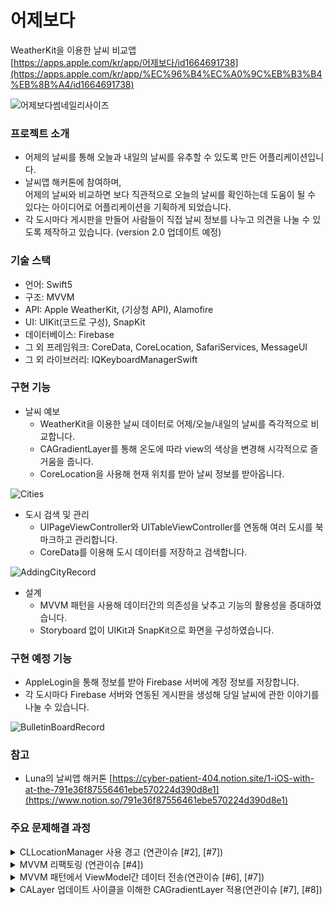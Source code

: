 # 어제보다

WeatherKit을 이용한 날씨 비교앱<br>
[https://apps.apple.com/kr/app/어제보다/id1664691738](https://apps.apple.com/kr/app/%EC%96%B4%EC%A0%9C%EB%B3%B4%EB%8B%A4/id1664691738)

![어제보다썸네일리사이즈](https://user-images.githubusercontent.com/98086074/214786381-dbb7dfd8-cb63-40d3-919a-e29f54a08cd6.png)


### 프로젝트 소개
- 어제의 날씨를 통해 오늘과 내일의 날씨를 유추할 수 있도록 만든 어플리케이션입니다.
- 날씨앱 해커톤에 참여하며, <br>어제의 날씨와 비교하면 보다 직관적으로 오늘의 날씨를 확인하는데 도움이 될 수 있다는 아이디어로 어플리케이션을 기획하게 되었습니다.
- 각 도시마다 게시판을 만들어 사람들이 직접 날씨 정보를 나누고 의견을 나눌 수 있도록 제작하고 있습니다. (version 2.0 업데이트 예정)

### 기술 스택
- 언어: Swift5
- 구조: MVVM
- API: Apple WeatherKit, (기상청 API), Alamofire
- UI: UIKit(코드로 구성), SnapKit
- 데이터베이스: Firebase
- 그 외 프레임워크: CoreData, CoreLocation, SafariServices, MessageUI
- 그 외 라이브러리: IQKeyboardManagerSwift

### 구현 기능
- 날씨 예보
  - WeatherKit을 이용한 날씨 데이터로 어제/오늘/내일의 날씨를 즉각적으로 비교합니다.
  - CAGradientLayer를 통해 온도에 따라 view의 색상을 변경해 시각적으로 즐거움을 줍니다.
  - CoreLocation을 사용해 현재 위치를 받아 날씨 정보를 받아옵니다. 

![Cities](https://user-images.githubusercontent.com/98086074/214780493-1e31d8bc-aa90-45a5-8f21-9d28b872ee11.gif)


- 도시 검색 및 관리
  - UIPageViewController와 UITableViewController를 연동해 여러 도시를 북마크하고 관리합니다.
  - CoreData를 이용해 도시 데이터를 저장하고 검색합니다.
        
![AddingCityRecord](https://user-images.githubusercontent.com/98086074/214780526-9eb05788-f750-4739-a035-fba658dbcc24.gif)


        
- 설계
  - MVVM 패턴을 사용해 데이터간의 의존성을 낮추고 기능의 활용성을 증대하였습니다.
  - Storyboard 없이 UIKit과 SnapKit으로 화면을 구성하였습니다.
  
### 구현 예정 기능
- AppleLogin을 통해 정보를 받아 Firebase 서버에 계정 정보를 저장합니다.
- 각 도시마다 Firebase 서버와 연동된 게시판을 생성해 당일 날씨에 관한 이야기를 나눌 수 있습니다.

![BulletinBoardRecord](https://user-images.githubusercontent.com/98086074/214780543-e7a1e43b-4592-442f-b460-de3efaf6a3d5.gif)


### 참고
- Luna의 날씨앱 해커톤 [https://cyber-patient-404.notion.site/1-iOS-with-at-the-791e36f87556461ebe570224d390d8e1](https://www.notion.so/791e36f87556461ebe570224d390d8e1)
    
### 주요 문제해결 과정

<details>
<summary>CLLocationManager 사용 경고 (연관이슈 [#2], [#7])</summary>
<div markdown="1">

- 문제 발생 :
  - Xcode 버전에 따른 CoreLocation 사용 방식의 차이로 인해 경고 발생.
  - CoreLocation은 location의 허용을 받는 delegate와 메서드가 일원화되어있지 않다. 특히 Xcode14부터 iOS 버전에 따라 필요 구현을 모두 구분해놓을 필요가 있다.
  - 실행엔 지장이 없었지만, 보다 clean한 코드를 위해 수정
- 해결 :
  - 현재 locationService가 enabled인지 확인하는 코드를 버전별로 작성해 우선 처리.
  - 이후 다른 케이스를 위한 필요한 분기처리를 실행한다.
  - 코드
```swift
func checkLocationServiceAuthorizationByVersion(_ locationManager: CLLocationManager) {
            
        if #available(iOS 14.0, *) {
            if locationManager.authorizationStatus == .authorizedAlways || locationManager.authorizationStatus == .authorizedWhenInUse {
                // 여기서 위치권한이 있을때 실행할 코드 입력
                locationManager.startUpdatingLocation()
            } else {
                // 여기서 위치권환 off일때 실행할 코드 입력
                switchUserCurrentLocationAuthorization(locationManager.authorizationStatus)
                self.currentLatitude = nil
                self.currentLongitude = nil
            }
        } else {
            guard CLLocationManager.locationServicesEnabled() else {
                // 시스템 설정으로 유도하는 커스텀 얼럿
                switchUserCurrentLocationAuthorization(CLLocationManager.authorizationStatus())
                return
            }
        }
    }
    
    func switchUserCurrentLocationAuthorization(_ status: CLAuthorizationStatus) {
        switch status {
        case .notDetermined:
            // 권한 요청을 보낸다.
            locationManager.requestWhenInUseAuthorization()
                
        case .denied, .restricted:
            // 사용자가 명시적으로 권한을 거부했거나, 위치 서비스 활성화가 제한된 상태
            // 시스템 설정에서 설정값을 변경하도록 유도한다.
            // 시스템 설정으로 유도하는 커스텀 얼럿
            showRequestLocationServiceAlert()
            self.setupLayout()
            self.setupViewControllersForBookmarked(city: nil, area: nil)
        case .authorizedWhenInUse:
            // 앱을 사용중일 때, 위치 서비스를 이용할 수 있는 상태
            // manager 인스턴스를 사용하여 사용자의 위치를 가져온다.
            locationManager.startUpdatingLocation()
            
        default:
            print("Default")
        }
    }
```
                

</div>
</details>

<details>
<summary>MVVM 리팩토링 (연관이슈 [#4])</summary>
<div markdown="1">

- 문제 발생:
  - 기존 MVC 패턴으로 관리하던 구조에서 View 및 관리하는 데이터가 늘어나며 ViewController가 너무 비대해지는 문제 발생
  - 우선 ViewController를 관리하는 것 자체가 어려워지고, 차후 기능 추가 시에 더욱 부담스러워질 문제를 예비해 MVVM 패턴을 공부해 리팩토링 실행.
- 해결:
  - Observer-Subscriber 프로토콜을 사용해, VC와 VM이 서로의 객체 생성 없이 Model 데이터를 주고받는다.
  - 장점: 델리게이트 패턴과 비슷한 프로토콜 방식으로 model을 VM에서 notify하면 VC는 update하기에 의존성이 없음.
  - 단점:
    - MVVM을 갖추기 위한 러닝커브가 있다.
    - 차후 VM끼리 데이터를 주고받을 때 시점 고려 필요
  - 코드:
    - Observer / Subscriber 코드
                    
```swift
// Observer (VC)
protocol Observer {
    func update<T>(updatedValue: T)
}
// Subscriber (VM)
protocol Subscriber {
    var observer: (any Observer)? { get set }
    mutating func unSubscribe(observer: (any Observer)?)
    mutating func subscribe(observer: (any Observer)?)
    func notify<T>(updatedValue: T)
}
```
                    
- View
  - View에는 View를 구성하는 UI와, 외부(VC)에서 던져주는 Model 객체만 존재
                    

```swift
// Observer (VC)
protocol Observer {
    func update<T>(updatedValue: T)
}
// Subscriber (VM)
protocol Subscriber {
    var observer: (any Observer)? { get set }
    mutating func unSubscribe(observer: (any Observer)?)
    mutating func subscribe(observer: (any Observer)?)
    func notify<T>(updatedValue: T)
}
```
                    
- ViewModel
  - Subscriber 프로토콜 채택. 프로토콜의 메서드들에 기본값 제공.
                    
```swift
// 서브스크라이버 프로토콜 초기화. 기본값 넣어주기.

extension WeatherViewModel: Subscriber {
    func unSubscribe(observer: (Observer)?) {
        self.observer = nil
    }
    
    func subscribe(observer: (any Observer)?) {
        self.observer = observer
    }
    
    func notify<T>(updatedValue: T) {
        observer?.update(updatedValue: updatedValue)
    }
}
```
                    
- VC와 연결할 observer 객체 생성.
                    
```swift
// VC를 받을 옵저버 객체 만들어놓기 (일종의 델리게이트 프로퍼티)
internal var observer: (any Observer)?
```
                    
- ModelDataManager로부터 Model을 받아와 model객체를 초기화.
- 이렇게 초기화한 model 값을 subscriber 프로토콜의 notify를 통해 전달
                    
```swift
private var todayWeatherModel: WeatherModel = WeatherModel() {
        didSet {
            notify(updatedValue: [Day.today: todayWeatherModel])
        }
    }
```
                    
```swift
// 오늘 날씨
        DispatchQueue.global().async { [weak self] in
            guard let selfRef = self else { return }
            WeatherService.shared.fetchWeatherData(dayType: Day.today,
                                                   date: DateCalculate.yesterdayDateString,
                                                   time: "2300",
                                                   nx: selfRef.nx,
                                                   ny: selfRef.ny) { result in
                switch result {
                case .success(let weatherModel):
                    selfRef.todayWeatherModel = weatherModel
                    
                case .failure(let error):
                    print("오늘 날씨 불러오기 실패", error.localizedDescription)
                }
            }
        }
```
                    
- ViewController
  - VM에서 받아온 Model을 View에 던져주는 역할
  - 옵저버 프로토콜을 채택하고, update 함수에 전달하기 원하는 데이터 타입 구성.
  - (각) View에 데이터를 전달한다.
  - 유념 : update 함수는 subscriber 프로토콜에 notify 메서드로 연결되어 있다.이후 직접 호출되지 않음. (update 메서드에 입력받는 파라미터도 notify 메서드의 파라미터와 연결되어있음)
                        
```swift
extension WeatherViewController: Observer {
    func update<T>(updatedValue: T) {
        guard let value = updatedValue as? [Day: WeatherModel] else { return }
        DispatchQueue.main.async { [weak self] in
            switch value.first?.key {
            case .today:
                self?.mainView.todayWeatherView.weatherModel = value[.today]
            case .tomorrow:
                self?.mainView.tomorrowdayWeatherView.weatherModel = value[.tomorrow]
            case .yesterday:
                self?.mainView.yesterdayWeatherView.weatherModel = value[.yesterday]
            case .none:
                break
            }
        } 
    }
}
```
                        
- VM에게 자신이(해당 VC가) 옵저버임을 알려야 함
- VM 프로퍼티 감시자로 만들어 subscribe할 옵저버 대상을 자신으로 놓기.
                        
```swift
var viewModel: WeatherViewModel! {
        didSet {
            viewModel.subscribe(observer: self)
        }
    }
```
                        
- 이렇게 한 subscribe는 차후 해제해야 함
                        
```swift
deinit {
        viewModel.unSubscribe(observer: self)
    }
```

</div>
</details>

<details>
<summary>MVVM 패턴에서 ViewModel간 데이터 전송(연관이슈 [#6], [#7])</summary>
<div markdown="1">

- 문제 발생:
  - 날씨 정보 모델을 다루는 VM에서 데이터를 받아 CAGradientLayer를 만드는 VM 구현 목적
  - VIewModel 간에 데이터를 다루는 시점에 대한 이해 필요
- 해결:
  - VC에서 날씨 모델을 update할 때 업데이트되는 값을 이용해 CAGradientLayer VM을 초기화
  - 이후 같은 VC에서 CAGradienttLayer VM을 update
            
```swift
extension WeatherViewController: WeatherKitObserver {
    func weatherKitUpdate<T>(updateValue: T) {
        guard let value = updateValue as? [Day:WeatherKitModel] else { return }
        DispatchQueue.main.async {
            switch value.first?.key {
            case .today:
                self.mainView.todayWeatherView.weatherKitModel = value[.today]
                self.colorsViewModel = .init(weatherKitModel: [.today: value[.today]] )
            case .yesterday:
                self.mainView.todayWeatherView.yesterdayDegree = value[.yesterday]?.temperature
                self.mainView.yesterdayWeatherView.weatherKitModel = value[.yesterday]
                self.colorsViewModel = .init(weatherKitModel: [.yesterday: value[.yesterday]])
            case .tomorrow:
                self.mainView.tomorrowdayWeatherView.weatherKitModel = value[.tomorrow]
                self.colorsViewModel = .init(weatherKitModel: [.tomorrow: value[.tomorrow]])
            case .none:
                break
            }
        }
    }
}

extension WeatherViewController: ColorsObserver {
    func colorsUpdate<T>(updateValue: T) {
        guard let value = updateValue as? [Day: CAGradientLayer] else { return }
        DispatchQueue.main.async { [weak self] in
            guard let self else { return }
            switch value.first?.key {
            case .today :
                self.mainView.todayWeatherView.backgroundGradientLayer = value[.today]
                // 여기서 불레틴뷰컨한테 값을 넘겨줘야하는데.... 뷰컨객체를 생성해야 한다고...? 그건아닌거같은데...
                
            case .yesterday:
                self.mainView.yesterdayWeatherView.backgroundGradientLayer = value[.yesterday]
            case .tomorrow:
                self.mainView.tomorrowdayWeatherView.backgroundGradientLayer = value[.tomorrow]
            case .none:
                break
            }
        }
    }
}
```
            

</div>
</details>

<details>
<summary>CALayer 업데이트 사이클을 이해한 CAGradientLayer 적용(연관이슈 [#7], [#8])</summary>
<div markdown="1">

- 문제 발생:
  - CAGradientLayer VM에서 데이터를 받아와도 layer에 적용되지 않음
  - view의 frame을 읽어오는 lifecycle과 layer 업데이트 시점, 그리고 여타 UI 요소들과 다른 CALayer 속성 이해 필요.
  - LayoutSubviews()를 직접 호출 시 실행 가능하지만, 데이터 과부화로 앱이 멈추는 현상 발생
- 해결:
  - View의 layoutIfNeeded() 메서드에 VM에서 받아온 데이터로 UI 업데이트 내용 작성
  - View의 CAGradientLayer 모델에 속성감시자로 layoutIfNeeded() 실행
  - 코드
```swift
var backgroundGradientLayer: CAGradientLayer? {
        didSet {
            self.layoutIfNeeded()
        }
    }

override func layoutIfNeeded() {
        super.layoutIfNeeded()
        self.setupBackgroundLayer()
    }

func setupBackgroundLayer() {
        DispatchQueue.main.async {
            if let backgroundGradientLayer = self.backgroundGradientLayer {
                if self.bounds != CGRect(x: 0.0, y: 0.0, width: 0.0, height: 0.0) {
                    print("DEBUG: frame:\(self.frame)")
                    print("DEBUG: bounds:\(self.bounds)")
                    backgroundGradientLayer.frame = self.bounds
                    print("DEBUG: backgroundGrdientFrame:\(backgroundGradientLayer.frame)")
                    self.layer.addSublayer(backgroundGradientLayer)
                    self.setupUI()
                    self.layer.borderWidth = 0
                }
            }
        }
    }
```

</div>
</details>


          
